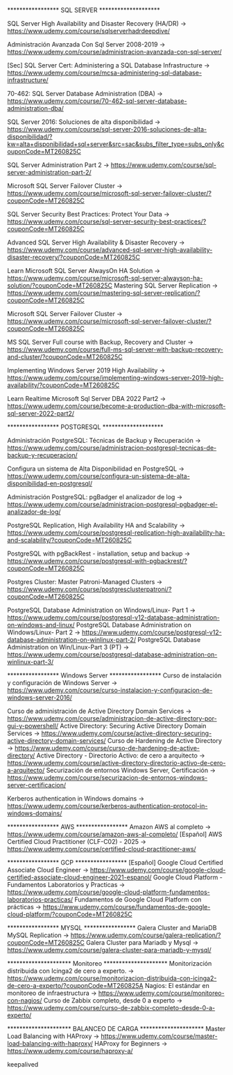 ***************** SQL SERVER ********************

SQL Server High Availability and Disaster Recovery (HA/DR) -> https://www.udemy.com/course/sqlserverhadrdeepdive/

Administración Avanzada Con Sql Server 2008-2019 -> https://www.udemy.com/course/administracion-avanzada-con-sql-server/

[Sec] SQL Server Cert: Administering a SQL Database Infrastructure -> https://www.udemy.com/course/mcsa-administering-sql-database-infrastructure/

70-462: SQL Server Database Administration (DBA) -> https://www.udemy.com/course/70-462-sql-server-database-administration-dba/

SQL Server 2016: Soluciones de alta disponibilidad -> https://www.udemy.com/course/sql-server-2016-soluciones-de-alta-disponibilidad/?kw=alta+disponibilidad+sql+server&src=sac&subs_filter_type=subs_only&couponCode=MT260825C

SQL Server Administration Part 2 -> https://www.udemy.com/course/sql-server-administration-part-2/

Microsoft SQL Server Failover Cluster -> https://www.udemy.com/course/microsoft-sql-server-failover-cluster/?couponCode=MT260825C


SQL Server Security Best Practices: Protect Your Data -> https://www.udemy.com/course/sql-server-security-best-practices/?couponCode=MT260825C

Advanced SQL Server High Availability & Disaster Recovery -> https://www.udemy.com/course/advanced-sql-server-high-availability-disaster-recovery/?couponCode=MT260825C

Learn Microsoft SQL Server AlwaysOn HA Solution -> https://www.udemy.com/course/microsoft-sql-server-alwayson-ha-solution/?couponCode=MT260825C
Mastering SQL Server Replication -> https://www.udemy.com/course/mastering-sql-server-replication/?couponCode=MT260825C

Microsoft SQL Server Failover Cluster -> https://www.udemy.com/course/microsoft-sql-server-failover-cluster/?couponCode=MT260825C

MS SQL Server Full course with Backup, Recovery and Cluster -> https://www.udemy.com/course/full-ms-sql-server-with-backup-recovery-and-cluster/?couponCode=MT260825C

Implementing Windows Server 2019 High Availability -> https://www.udemy.com/course/implementing-windows-server-2019-high-availability/?couponCode=MT260825C

Learn Realtime Microsoft Sql Server DBA 2022 Part2 -> https://www.udemy.com/course/become-a-production-dba-with-microsoft-sql-server-2022-part2/


***************** POSTGRESQL ********************

Administración PostgreSQL: Técnicas de Backup y Recuperación -> https://www.udemy.com/course/administracion-postgresql-tecnicas-de-backup-y-recuperacion/

Configura un sistema de Alta Disponibilidad en PostgreSQL ->  https://www.udemy.com/course/configura-un-sistema-de-alta-disponibilidad-en-postgresql/

Administración PostgreSQL: pgBadger el analizador de log ->  https://www.udemy.com/course/administracion-postgresql-pgbadger-el-analizador-de-log/

 
PostgreSQL Replication, High Availability HA and Scalability ->  https://www.udemy.com/course/postgresql-replication-high-availability-ha-and-scalability/?couponCode=MT260825C

PostgreSQL with pgBackRest - installation, setup and backup -> https://www.udemy.com/course/postgresql-with-pgbackrest/?couponCode=MT260825C

Postgres Cluster: Master Patroni-Managed Clusters -> https://www.udemy.com/course/postgresclusterpatroni/?couponCode=MT260825C

PostgreSQL Database Administration on Windows/Linux- Part 1 -> https://www.udemy.com/course/postgresql-v12-database-administration-on-windows-and-linux/
PostgreSQL Database Administration on Windows/Linux- Part 2 -> https://www.udemy.com/course/postgresql-v12-database-administration-on-winlinux-part-2/
PostgreSQL Database Administration on Win/Linux-Part 3 (PT) -> https://www.udemy.com/course/postgresql-database-administration-on-winlinux-part-3/



***************** Windows Server *****************
Curso de instalación y configuración de Windows Server -> https://www.udemy.com/course/curso-instalacion-y-configuracion-de-windows-server-2016/

Curso de administración de Active Directory Domain Services -> https://www.udemy.com/course/administracion-de-active-directory-por-gui-y-powershell/
Active Directory: Securing Active Directory Domain Services  -> https://www.udemy.com/course/active-directory-securing-active-directory-domain-services/
Curso de Hardening de Active Directory -> https://www.udemy.com/course/curso-de-hardening-de-active-directory/
Active Directory - Directorio Activo: de cero a arquitecto -> https://www.udemy.com/course/active-directory-directorio-activo-de-cero-a-arquitecto/
Securización de entornos Windows Server, Certificación -> https://www.udemy.com/course/securizacion-de-entornos-windows-server-certificacion/


Kerberos authentication in Windows domains -> https://www.udemy.com/course/kerberos-authentication-protocol-in-windows-domains/


***************** AWS  *****************
Amazon AWS al completo -> https://www.udemy.com/course/amazon-aws-al-completo/
[Español] AWS Certified Cloud Practitioner (CLF-C02) - 2025 ->  https://www.udemy.com/course/certified-cloud-practitioner-aws/

***************** GCP  *****************
[Español] Google Cloud Certified Associate Cloud Engineer -> https://www.udemy.com/course/google-cloud-certified-associate-cloud-engineer-2021-espanol/
Google Cloud Platform - Fundamentos Laboratorios y Practicas -> https://www.udemy.com/course/google-cloud-platform-fundamentos-laboratorios-practicas/
Fundamentos de Google Cloud Platform con prácticas -> https://www.udemy.com/course/fundamentos-de-google-cloud-platform/?couponCode=MT260825C



***************** MYSQL  *****************
Galera Cluster and MariaDB MySQL Replication -> https://www.udemy.com/course/galera-replication/?couponCode=MT260825C
Galera Cluster para Mariadb y Mysql -> https://www.udemy.com/course/galera-cluster-para-mariadb-y-mysql/


  

********************* Monitoreo  *********************
Monitorización distribuida con Icinga2 de cero a experto. -> https://www.udemy.com/course/monitorizacion-distribuida-con-icinga2-de-cero-a-experto/?couponCode=MT260825A
Nagios: El estándar en monitoreo de infraestructura -> https://www.udemy.com/course/monitoreo-con-nagios/
Curso de Zabbix completo, desde 0 a experto -> https://www.udemy.com/course/curso-de-zabbix-completo-desde-0-a-experto/


********************* BALANCEO DE CARGA  *********************
Master Load Balancing with HAProxy -> https://www.udemy.com/course/master-load-balancing-with-haproxy/
HAProxy for Beginners -> https://www.udemy.com/course/haproxy-a/
 

keepalived
